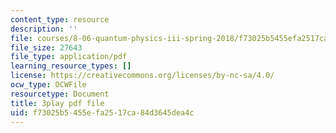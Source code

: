 ```yaml
---
content_type: resource
description: ''
file: courses/8-06-quantum-physics-iii-spring-2018/f73025b5455efa2517ca84d3645dea4c_NSac7cMQnJw.pdf
file_size: 27643
file_type: application/pdf
learning_resource_types: []
license: https://creativecommons.org/licenses/by-nc-sa/4.0/
ocw_type: OCWFile
resourcetype: Document
title: 3play pdf file
uid: f73025b5-455e-fa25-17ca-84d3645dea4c
---
```

